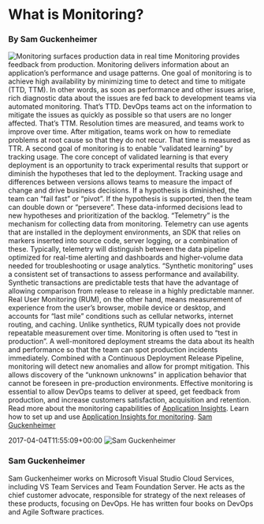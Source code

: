 # What is Monitoring?
### By Sam Guckenheimer
![Monitoring surfaces production data in real
time](_img/Monitoring_600x300.png)
Monitoring provides feedback from production. Monitoring delivers
information about an application’s performance and usage patterns.
One goal of monitoring is to achieve high availability by minimizing
time to detect and time to mitigate (TTD, TTM). In other words, as soon
as performance and other issues arise, rich diagnostic data about the
issues are fed back to development teams via automated monitoring.
That’s TTD. DevOps teams act on the information to mitigate the issues
as quickly as possible so that users are no longer affected. That’s TTM.
Resolution times are measured, and teams work to improve over time.
After mitigation, teams work on how to remediate problems at root cause
so that they do not recur. That time is measured as TTR.
A second goal of monitoring is to enable “validated learning” by
tracking usage. The core concept of validated learning is that every
deployment is an opportunity to track experimental results that support
or diminish the hypotheses that led to the deployment. Tracking usage
and differences between versions allows teams to measure the impact of
change and drive business decisions. If a hypothesis is diminished, the
team can “fail fast” or “pivot”. If the hypothesis is supported, then
the team can double down or “persevere”. These data-informed decisions
lead to new hypotheses and prioritization of the backlog.
“Telemetry” is the mechanism for collecting data from monitoring.
Telemetry can use agents that are installed in the deployment
environments, an SDK that relies on markers inserted into source code,
server logging, or a combination of these. Typically, telemetry will
distinguish between the data pipeline optimized for real-time alerting
and dashboards and higher-volume data needed for troubleshooting or
usage analytics.
“Synthetic monitoring” uses a consistent set of transactions to assess
performance and availability. Synthetic transactions are predictable
tests that have the advantage of allowing comparison from release to
release in a highly predictable manner. Real User Monitoring (RUM), on
the other hand, means measurement of experience from the user’s browser,
mobile device or desktop, and accounts for “last mile” conditions such
as cellular networks, internet routing, and caching. Unlike synthetics,
RUM typically does not provide repeatable measurement over time.
Monitoring is often used to “test in production”. A well-monitored
deployment streams the data about its health and performance so that the
team can spot production incidents immediately. Combined with a
Continuous Deployment Release Pipeline, monitoring will detect new
anomalies and allow for prompt mitigation. This allows discovery of the
“unknown unknowns” in application behavior that cannot be foreseen in
pre-production environments.
Effective monitoring is essential to allow DevOps teams to deliver at
speed, get feedback from production, and increase customers
satisfaction, acquisition and retention.
Read more about the monitoring capabilities of [Application
Insights](https://www.visualstudio.com/application-insights/).
Learn how to set up and use [Application Insights for
monitoring](https://azure.microsoft.com/en-us/documentation/articles/app-insights-overview/).
  [Sam
Guckenheimer](https://www.visualstudio.com/author/samgu/ "Posts by Sam Guckenheimer")
  
2017-04-04T11:55:09+00:00 
![Sam
Guckenheimer](_img/Sam-Guckenheimer_avatar_1509383568-130x130.jpg)
### Sam Guckenheimer
Sam Guckenheimer works on Microsoft Visual Studio Cloud Services,
including VS Team Services and Team Foundation Server. He acts as the
chief customer advocate, responsible for strategy of the next releases
of these products, focusing on DevOps. He has written four books on
DevOps and Agile Software practices.